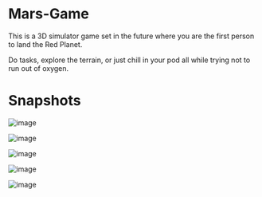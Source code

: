 # Mars-Game

This is a 3D simulator game set in the future where you are the first person to land the Red Planet.

Do tasks, explore the terrain, or just chill in your pod all while trying not to run out of oxygen.

# Snapshots 
![image](https://github.com/Anish98821/Mars-Game/assets/34644876/5e30e680-e729-410b-84c4-bb5fb606f715)

![image](https://github.com/Anish98821/Mars-Game/assets/34644876/c88680e6-8d55-4658-9ae6-2a07999e6507)

![image](https://github.com/Anish98821/Mars-Game/assets/34644876/31cc11ea-fe87-4a91-a61c-01627f61e87a)

![image](https://github.com/Anish98821/Mars-Game/assets/34644876/885dba63-7a3c-4f24-825a-f8a170e46e35)

![image](https://github.com/Anish98821/Mars-Game/assets/34644876/f46ce275-0a1c-441d-8fe7-0c4ec25fa690)
